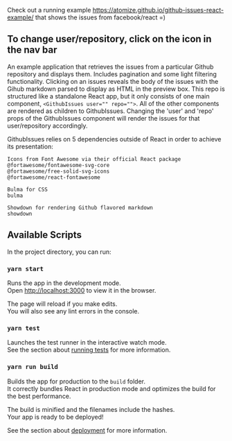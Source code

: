 
Check out a running example https://atomize.github.io/github-issues-react-example/ that shows the issues from facebook/react =)

## To change user/repository, click on the icon in the nav bar


An example application that retrieves the issues from a particular Github repository and displays them. Includes pagination and some light filtering functionality. Clicking on an issues reveals the body of the issues with the Gihub markdown parsed to display as HTML in the preview box. This repo is structured like a standalone React app, but it only consists of one main component, ```<GithubIssues user="" repo="">```. All of the other components are rendered as children to GithubIssues. Changing the 'user' and 'repo' props of the GithubIssues component will render the issues for that user/repository accordingly.


GithubIssues relies on 5 dependencies outside of React in order to achieve its presentation:

    Icons from Font Awesome via their official React package
    @fortawesome/fontawesome-svg-core
    @fortawesome/free-solid-svg-icons
    @fortawesome/react-fontawesome

    Bulma for CSS
    bulma

    Showdown for rendering Github flavored markdown
    showdown




## Available Scripts

In the project directory, you can run:

### `yarn start`

Runs the app in the development mode.<br>
Open [http://localhost:3000](http://localhost:3000) to view it in the browser.

The page will reload if you make edits.<br>
You will also see any lint errors in the console.

### `yarn test`

Launches the test runner in the interactive watch mode.<br>
See the section about [running tests](https://facebook.github.io/create-react-app/docs/running-tests) for more information.

### `yarn run build`

Builds the app for production to the `build` folder.<br>
It correctly bundles React in production mode and optimizes the build for the best performance.

The build is minified and the filenames include the hashes.<br>
Your app is ready to be deployed!

See the section about [deployment](https://facebook.github.io/create-react-app/docs/deployment) for more information.
